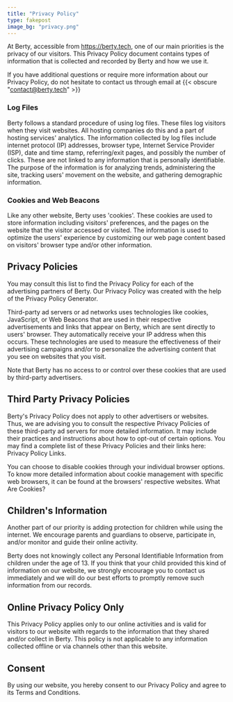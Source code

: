 ```yaml
---
title: "Privacy Policy"
type: fakepost
image_bg: "privacy.png"
---
```


At Berty, accessible from https://berty.tech, one of our main priorities is the privacy of our visitors. This Privacy Policy document contains types of information that is collected and recorded by Berty and how we use it.

If you have additional questions or require more information about our Privacy Policy, do not hesitate to contact us through email at {{< obscure "contact@berty.tech" >}}

### Log Files
Berty follows a standard procedure of using log files. These files log visitors when they visit websites. All hosting companies do this and a part of hosting services' analytics. The information collected by log files include internet protocol (IP) addresses, browser type, Internet Service Provider (ISP), date and time stamp, referring/exit pages, and possibly the number of clicks. These are not linked to any information that is personally identifiable. The purpose of the information is for analyzing trends, administering the site, tracking users' movement on the website, and gathering demographic information.

### Cookies and Web Beacons
Like any other website, Berty uses 'cookies'. These cookies are used to store information including visitors' preferences, and the pages on the website that the visitor accessed or visited. The information is used to optimize the users' experience by customizing our web page content based on visitors' browser type and/or other information.

## Privacy Policies
You may consult this list to find the Privacy Policy for each of the advertising partners of Berty. Our Privacy Policy was created with the help of the Privacy Policy Generator.

Third-party ad servers or ad networks uses technologies like cookies, JavaScript, or Web Beacons that are used in their respective advertisements and links that appear on Berty, which are sent directly to users' browser. They automatically receive your IP address when this occurs. These technologies are used to measure the effectiveness of their advertising campaigns and/or to personalize the advertising content that you see on websites that you visit.

Note that Berty has no access to or control over these cookies that are used by third-party advertisers.

## Third Party Privacy Policies
Berty's Privacy Policy does not apply to other advertisers or websites. Thus, we are advising you to consult the respective Privacy Policies of these third-party ad servers for more detailed information. It may include their practices and instructions about how to opt-out of certain options. You may find a complete list of these Privacy Policies and their links here: Privacy Policy Links.

You can choose to disable cookies through your individual browser options. To know more detailed information about cookie management with specific web browsers, it can be found at the browsers' respective websites. What Are Cookies?

## Children's Information
Another part of our priority is adding protection for children while using the internet. We encourage parents and guardians to observe, participate in, and/or monitor and guide their online activity.

Berty does not knowingly collect any Personal Identifiable Information from children under the age of 13. If you think that your child provided this kind of information on our website, we strongly encourage you to contact us immediately and we will do our best efforts to promptly remove such information from our records.

## Online Privacy Policy Only
This Privacy Policy applies only to our online activities and is valid for visitors to our website with regards to the information that they shared and/or collect in Berty. This policy is not applicable to any information collected offline or via channels other than this website.

## Consent
By using our website, you hereby consent to our Privacy Policy and agree to its Terms and Conditions.